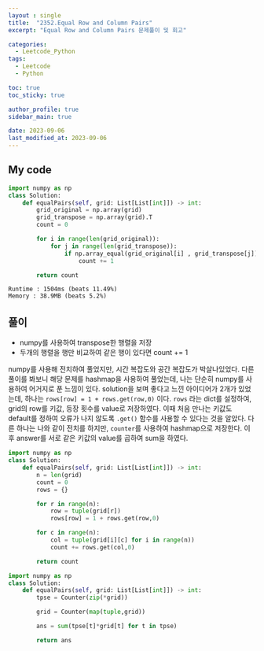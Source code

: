 ```yaml
---
layout : single
title:  "2352.Equal Row and Column Pairs"
excerpt: "Equal Row and Column Pairs 문제풀이 및 회고"

categories:
  - Leetcode_Python
tags:
  - Leetcode
  - Python

toc: true
toc_sticky: true

author_profile: true
sidebar_main: true

date: 2023-09-06
last_modified_at: 2023-09-06
---
```


## My code


```python
import numpy as np
class Solution:
    def equalPairs(self, grid: List[List[int]]) -> int:
        grid_original = np.array(grid)
        grid_transpose = np.array(grid).T
        count = 0

        for i in range(len(grid_original)):
            for j in range(len(grid_transpose)):
                if np.array_equal(grid_original[i] , grid_transpose[j]):
                    count += 1

        return count
```

```
Runtime : 1504ms (beats 11.49%)   
Memory : 38.9MB (beats 5.2%)
```

## 풀이
- numpy를 사용하여 transpose한 행렬을 저장
- 두개의 행렬을 행만 비교하여 같은 행이 있다면 count += 1

numpy를 사용해 전치하여 풀었지만, 시간 복잡도와 공간 복잡도가 박살나있었다. 다른 풀이를 봐보니 해당 문제를 hashmap을 사용하여 풀었는데, 나는 단순히 numpy를 사용하여 어거지로 푼 느낌이 있다.
solution을 보며 좋다고 느낀 아이디어가 2개가 있었는데, 
하나는 `rows[row] = 1 + rows.get(row,0)` 이다. `rows` 라는 dict를 설정하여, grid의 row를 키값, 등장 횟수를 value로 저장하였다. 이때 처음 만나는 키값도 default를 정하여 오류가 나지 않도록 `.get()` 함수를 사용할 수 있다는 것을 알았다.
다른 하나는 나와 같이 전치를 하지만, `counter`를 사용하여 hashmap으로 저장한다.
이후 answer를 서로 같은 키값의 value를 곱하여 sum을 하였다.


```python
import numpy as np
class Solution:
    def equalPairs(self, grid: List[List[int]]) -> int:
        n = len(grid)
        count = 0
        rows = {}

        for r in range(n):
            row = tuple(grid[r])
            rows[row] = 1 + rows.get(row,0)

        for c in range(n):
            col = tuple(grid[i][c] for i in range(n))
            count += rows.get(col,0)

        return count
```


```python
import numpy as np
class Solution:
    def equalPairs(self, grid: List[List[int]]) -> int:
        tpse = Counter(zip(*grid))

        grid = Counter(map(tuple,grid))

        ans = sum(tpse[t]*grid[t] for t in tpse)

        return ans
```
